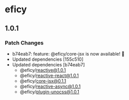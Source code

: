 # eficy

## 1.0.1

### Patch Changes

- b74eab7: feature: @eficy/core-jsx is now available! 🎉
- Updated dependencies [155c510]
- Updated dependencies [b74eab7]
  - @eficy/reactive@1.0.1
  - @eficy/reactive-react@1.0.1
  - @eficy/core-jsx@0.1.1
  - @eficy/reactive-async@1.0.1
  - @eficy/plugin-unocss@1.0.1
